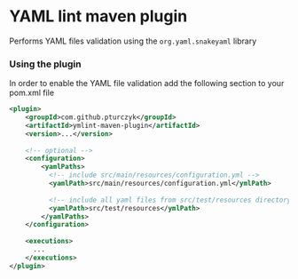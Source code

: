 # YAML lint maven plugin 
Performs YAML files validation using the `org.yaml.snakeyaml` library

### Using the plugin
In order to enable the YAML file validation add the following section to your pom.xml file

```xml
<plugin>
    <groupId>com.github.pturczyk</groupId>
    <artifactId>ymlint-maven-plugin</artifactId>
    <version>...</version>
    
    <!-- optional -->
    <configuration>
        <yamlPaths>
          <!-- include src/main/resources/configuration.yml --> 
          <yamlPath>src/main/resources/configuration.yml</ymlPath>
          
          <!-- include all yaml files from src/test/resources directory and subdirectories -->
          <yamlPath>src/test/resources</ymlPath> 
        </yamlPaths>
    </configuration>
    
    <executions>
      ...
    </executions>
</plugin>
```
